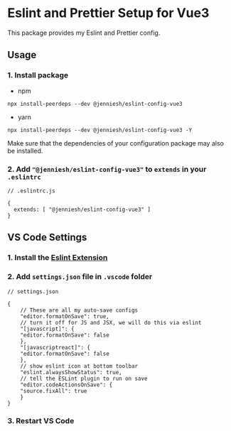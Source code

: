 # Eslint and Prettier Setup for Vue3

This package provides my Eslint and Prettier config.

## Usage

### 1. Install package
- npm

```bash=
npx install-peerdeps --dev @jenniesh/eslint-config-vue3
```

- yarn 
```bash=
npx install-peerdeps --dev @jenniesh/eslint-config-vue3 -Y
```
Make sure that the dependencies of your configuration package may also be installed.


### 2. Add `"@jenniesh/eslint-config-vue3"` to `extends` in your `.eslintrc`

```json=
// .eslintrc.js

{
  extends: [ "@jenniesh/eslint-config-vue3" ]
}
```


## VS Code Settings

### 1. Install the [Eslint Extension](https://marketplace.visualstudio.com/items?itemName=dbaeumer.vscode-eslint)

### 2. Add `settings.json` file in `.vscode` folder

```json=
// settings.json

{
    // These are all my auto-save configs
    "editor.formatOnSave": true,
    // turn it off for JS and JSX, we will do this via eslint
    "[javascript]": {
    "editor.formatOnSave": false
    },
    "[javascriptreact]": {
    "editor.formatOnSave": false
    },
    // show eslint icon at bottom toolbar
    "eslint.alwaysShowStatus": true,
    // tell the ESLint plugin to run on save
    "editor.codeActionsOnSave": {
    "source.fixAll": true
    }
}
```

### 3. Restart VS Code